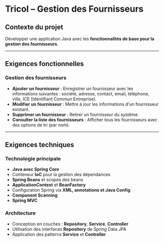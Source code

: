 # Tricol – Gestion des Fournisseurs

## Contexte du projet

Développer une application Java avec les **fonctionnalités de base pour la gestion des fournisseurs**.

---

## Exigences fonctionnelles

### Gestion des fournisseurs

- **Ajouter un fournisseur** : Enregistrer un fournisseur avec les informations suivantes : société, adresse, contact, email, téléphone, ville, ICE (Identifiant Commun Entreprise).
- **Modifier un fournisseur** : Mettre à jour les informations d'un fournisseur existant.
- **Supprimer un fournisseur** : Retirer un fournisseur du système.
- **Consulter la liste des fournisseurs** : Afficher tous les fournisseurs avec des options de tri (par nom).

---

## Exigences techniques

### Technologie principale

- **Java avec Spring Core**
- Conteneur **IoC** pour la gestion des dépendances
- **Spring Beans** et scopes des beans
- **ApplicationContext** et **BeanFactory**
- Configuration Spring via **XML, annotations et Java Config**
- **Component Scanning**
- **Spring MVC**

### Architecture

- Conception en couches : **Repository**, **Service**, **Controller**
- Utilisation des interfaces **Repository** de Spring Data JPA
- Application des patterns **Service** et **Controller**




